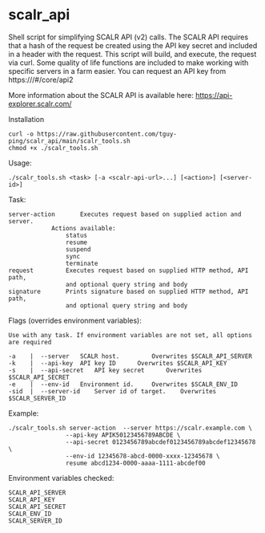 # scalr_api
Shell script for simplifying SCALR API (v2) calls. The SCALR API requires that a hash of the request be created using the API key secret and included in a header with the request. This script will build, and execute, the request via curl. Some quality of life functions are included to make working with specific servers in a farm easier. You can request an API key from https://<your-scalr-host>/#/core/api2
	
More information about the SCALR API is available here: https://api-explorer.scalr.com/

Installation

	curl -o https://raw.githubusercontent.com/tguy-ping/scalr_api/main/scalr_tools.sh
	chmod +x ./scalr_tools.sh

Usage: 

	./scalr_tools.sh <task> [-a <scalr-api-url>...] [<action>] [<server-id>]

Task:

	server-action		Executes request based on supplied action and server.
				Actions available:
					status
					resume
					suspend
					sync
					terminate
	request			Executes request based on supplied HTTP method, API path,
					and optional query string and body
	signature		Prints signature based on supplied HTTP method, API path,
					and optional query string and body
Flags (overrides environment variables):
  
  	Use with any task. If environment variables are not set, all options are required

	-a    |  --server 	SCALR host. 		Overwrites $SCALR_API_SERVER
	-k    |  --api-key	API key ID 		Overwrites $SCALR_API_KEY
	-s    |  --api-secret	API key secret		Overwrites $SCALR_API_SECRET
	-e    |  --env-id	Environment id. 	Overwrites $SCALR_ENV_ID
	-sid  |  --server-id	Server id of target. 	Overwrites $SCALR_SERVER_ID

Example:

	./scalr_tools.sh server-action 	--server https://scalr.example.com \
					--api-key APIK50123456789ABCDE \
					--api-secret 0123456789abcdef0123456789abcdef12345678 \
					--env-id 12345678-abcd-0000-xxxx-12345678 \
					resume abcd1234-0000-aaaa-1111-abcdef00
	
Environment variables checked:

	SCALR_API_SERVER
	SCALR_API_KEY
	SCALR_API_SECRET
	SCALR_ENV_ID
	SCALR_SERVER_ID
